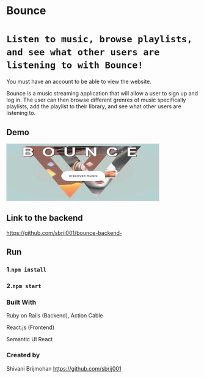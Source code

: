 # Bounce

# `Listen to music, browse playlists, and see what other users are listening to with Bounce!`

You must have an account to be able to view the website.

Bounce is a music streaming application that will allow a user to sign up and log in. The user can then browse different grenres of music specifically playlists, add the playlist to their library, and see what other users are listening to. 

## Demo 

<img src="bounceGif.gif" alt="demonstration" width="400" height="150" />

## Link to the backend 

https://github.com/sbrij001/bounce-backend-

## Run 

### 1.`npm install`

### 2.`npm start`


### Built With 
  Ruby on Rails (Backend), Action Cable

  React.js (Frontend)

  Semantic UI React

### Created by 

Shivani Brijmohan https://github.com/sbrij001


